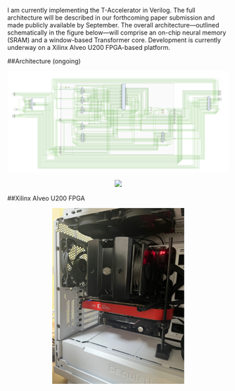 I am currently implementing the T-Accelerator in Verilog.
The full architecture will be described in our forthcoming paper submission and made publicly available by September.
The overall architecture—outlined schematically in the figure below—will comprise an on-chip neural memory (SRAM) and a window-based Transformer core.
Development is currently underway on a Xilinx Alveo U200 FPGA-based platform.

##Architecture (ongoing)
<p align="center">
  <img src="top_arch.png" width="1000" >
</p>

<p align="center">
  <img src="architecure.png" width="1000" >
</p>

##Xilinx Alveo U200 FPGA 
<p align="center">
  <img src="u200.jpeg" width="300" >
</p>
